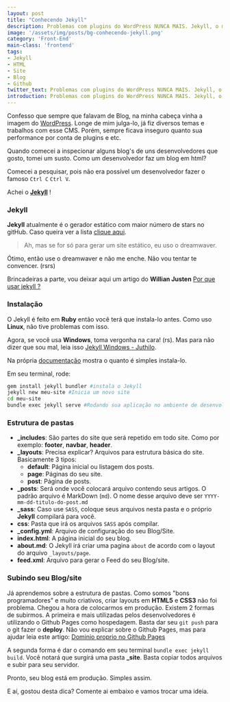 ```yaml
---
layout: post
title: "Conhecendo Jekyll"
description: Problemas com plugins do WordPress NUNCA MAIS. Jekyll, o melhor gerador de site estático feito para desenvolvedores. 
image: '/assets/img/posts/bg-conhecendo-jekyll.png'
category: 'Front-End'
main-class: 'frontend'
tags:
- Jekyll
- HTML
- Site
- Blog
- Github
twitter_text: Problemas com plugins do WordPress NUNCA MAIS. Jekyll, o melhor gerador de site estático feito para desenvolvedores. 
introduction: Problemas com plugins do WordPress NUNCA MAIS. Jekyll, o melhor gerador de site estático feito para desenvolvedores.  
---
```


Confesso que sempre que falavam de Blog, na minha cabeça vinha a imagem do [WordPress](https://br.wordpress.com/). Longe de mim julga-lo, já fiz diversos temas e trabalhos com esse CMS.
Porém, sempre ficava inseguro quanto sua performance por conta de plugins e etc.

Quando comecei a inspecionar alguns blog's de uns desenvolvedores que gosto, tomei um susto. Como um desenvolvedor faz um blog em html?

Comecei a pesquisar, pois não era possível um desenvolvedor fazer o famoso `Ctrl C` `Ctrl V`.

Achei o **[Jekyll](http://jekyllrb.com)** !

### Jekyll

**Jekyll** atualmente é o gerador estático com maior número de stars no gitHub. Caso queira ver a lista [clique aqui](https://www.staticgen.com/).

> Ah, mas se for só para gerar um site estático, eu uso o dreamwaver.

Ótimo, então use o dreamwaver e não me enche. Não vou tentar te convencer. (rsrs)

Brincadeiras a parte, vou deixar aqui um artigo do **Willian Justen** [Por que usar jekyll ?](https://willianjusten.com.br/por-que-usar-jekyll/)

### Instalação

O Jekyll é feito em **Ruby** então você terá que instala-lo antes. Como uso **Linux**, não tive problemas com isso.

Agora, se você usa **Windows**, toma vergonha na cara! (rs). Mas para não dizer que sou mal, leia isso [Jekyll Windows - Juthilo](http://jekyll-windows.juthilo.com/).

Na própria [documentação](https://jekyllrb.com/) mostra o quanto é simples instala-lo.

Em seu terminal, rode:

```bash
gem install jekyll bundler #instala o Jekyll
jekyll new meu-site #Inicia um novo site
cd meu-site
bundle exec jekyll serve #Rodando sua aplicação no ambiente de desenvolvimento
```
### Estrutura de pastas

 - **_includes**: São partes do site que será repetido em todo site. Como por exemplo: **footer**, **navbar**, **header**.
 - **_layouts**: Precisa explicar? Arquivos para estrutura básica do site. Basicamente 3 tipos: 
      -  **default**: Página inicial ou listagem dos posts.
      -  **page**: Páginas do seu site.
      -  **post**: Página de posts.
  - **_posts**: Será onde você colocará arquivo contendo seus artigos. O padrão arquivo é MarkDown (`md`). O nome desse arquivo deve ser `YYYY-mm-dd-titulo-do-post.md`
  - **_sass**: Caso use `SASS`, coloque seus arquivos nesta pasta e o próprio **Jekyll** compilará para você.
  - **css**: Pasta que irá os arquivos `SASS` após compilar.
  - **_config.yml**: Arquivo de configuração do seu Blog/Site.
  - **index.html**: A página inicial do seu blog.
  - **about.md**: O Jekyll irá criar uma pagina `about` de acordo com o layout do arquivo `_layouts/page`.
  - **feed.xml**: Arquivo para gerar o Feed do seu Blog/site.

### Subindo seu Blog/site

Já aprendemos sobre a estrutura de pastas. Como somos "bons programadores" e muito criativos, criar layouts em **HTML5** e **CSS3** não foi problema.
Chegou a hora de colocarmos em produção.
Existem 2 formas de subirmos. A primeira e mais utilizadas pelos desenvolvedores é utilizando o Github Pages como hospedagem. Basta dar seu `git push` para o git fazer o **deploy**. Não vou explicar sobre o Github Pages, mas para ajudar leia este artigo: [Dominio proprio no Github Pages](https://willianjusten.com.br/dominio-proprio-no-github-pages/)

A segunda forma é dar o comando em seu terminal `bundle exec jekyll build`. Você notará que surgirá uma pasta **_site**. Basta copiar todos arquivos e subir para seu servidor. 

Pronto, seu blog está em produção. Simples assim.

E aí, gostou desta dica? Comente ai embaixo e vamos trocar uma ideia.

